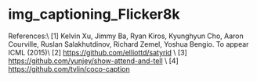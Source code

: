# img_captioning_Flicker8k
References:\\
[1] Kelvin Xu, Jimmy Ba, Ryan Kiros, Kyunghyun Cho, Aaron Courville, Ruslan Salakhutdinov, Richard Zemel, Yoshua Bengio. To appear ICML (2015)\\
[2] https://github.com/elliottd/satyrid \\
[3] https://github.com/yunjey/show-attend-and-tell \\
[4] https://github.com/tylin/coco-caption
